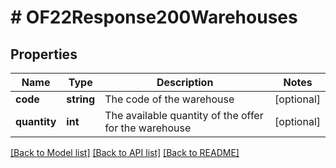 # # OF22Response200Warehouses

## Properties

Name | Type | Description | Notes
------------ | ------------- | ------------- | -------------
**code** | **string** | The code of the warehouse | [optional]
**quantity** | **int** | The available quantity of the offer for the warehouse | [optional]

[[Back to Model list]](../../README.md#models) [[Back to API list]](../../README.md#endpoints) [[Back to README]](../../README.md)
